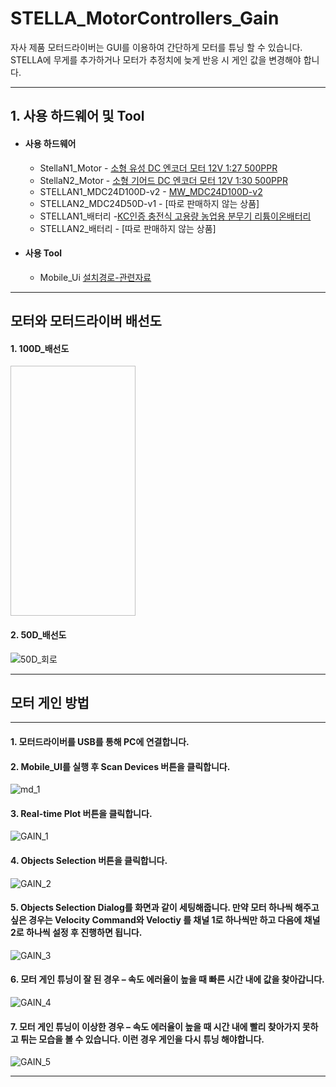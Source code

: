 # STELLA_MotorControllers_Gain
자사 제품 모터드라이버는 GUI를 이용하여 간단하게 모터를 튜닝 할 수 있습니다. STELLA에 무게를 추가하거나 모터가 추정치에 늦게 반응 시 게인 값을 변경해야 합니다.


***
## 1. 사용 하드웨어 및 Tool
 * #### 사용 하드웨어 
    - StellaN1_Motor - [소형 유성 DC 엔코더 모터 12V 1:27 500PPR](https://smartstore.naver.com/phonepong/products/5897519502)
    - StellaN2_Motor - [소형 기어드 DC 엔코더 모터 12V 1:30 500PPR](https://smartstore.naver.com/phonepong/products/5747732463)
     - STELLAN1_MDC24D100D-v2 - [MW_MDC24D100D-v2](http://www.devicemart.co.kr/goods/view?no=1077424)
     - STELLAN2_MDC24D50D-v1 - [따로 판매하지 않는 상품]
     - STELLAN1_배터리 -[KC인증 충전식 고용량 농업용 분무기 리튬이온배터리](https://www.weled.co.kr/goods/goods_view.php?goodsNo=1000034222)
    - STELLAN2_배터리 - [따로 판매하지 않는 상품]
* #### 사용 Tool
    - Mobile_Ui [설치경로-관련자료](https://www.devicemart.co.kr/goods/view?no=1077424#goods_file)
***
## **모터와 모터드라이버 배선도**
#### 1. 100D_배선도
<img scr="https://user-images.githubusercontent.com/85467544/155084736-b8d0f172-a15e-4104-bf24-bd55e7e87d66.png" width="200" height="400"/>

#### 2. 50D_배선도
![50D_회로](https://user-images.githubusercontent.com/85467544/155084730-378111ea-2681-4fc5-9665-cb57aaf575a6.png)

***
## **모터 게인  방법**
***
#### 1.  모터드라이버를 USB를 통해 PC에 연결합니다.  
#### 2. Mobile_UI를 실행 후 Scan Devices 버튼을 클릭합니다.
![md_1](https://user-images.githubusercontent.com/85467544/155093378-fb8caea4-ba94-4661-afa1-39a70140872f.png)
#### 3. Real-time Plot 버튼을 클릭합니다.
![GAIN_1](https://user-images.githubusercontent.com/85467544/155251568-0e65b651-3c10-43e9-b941-242ed161e523.png)
#### 4. Objects Selection 버튼을 클릭합니다. 
![GAIN_2](https://user-images.githubusercontent.com/85467544/155251574-8eb47117-74fd-4183-b31d-20f661293c54.png)
#### 5. Objects Selection Dialog를 화면과 같이 세팅해줍니다. 만약 모터 하나씩 해주고 싶은 경우는 Velocity Command와 Veloctiy 를 채널 1로 하나씩만 하고 다음에 채널 2로 하나씩 설정 후 진행하면 됩니다.
![GAIN_3](https://user-images.githubusercontent.com/85467544/155251576-e5a432f3-f242-46c8-9100-23e6a87abbd7.png)
#### 6. 모터 게인 튜닝이 잘 된 경우 – 속도 에러율이 높을 때 빠른 시간 내에 값을 찾아갑니다.
![GAIN_4](https://user-images.githubusercontent.com/85467544/155251577-c2398416-774e-40f8-915d-19a4b0d4445c.png)
#### 7. 모터 게인 튜닝이 이상한 경우 – 속도 에러율이 높을 때 시간 내에 빨리 찾아가지 못하고 튀는 모습을 볼 수 있습니다. 이런 경우 게인을 다시 튜닝 해야합니다. 
![GAIN_5](https://user-images.githubusercontent.com/85467544/155251579-877b9627-d765-4c03-9508-f137536805a9.png)
***
